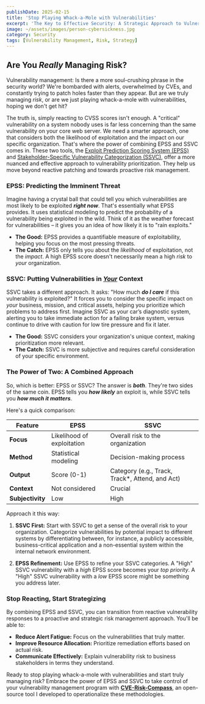 ```yaml
---
publishDate: 2025-02-15
title: 'Stop Playing Whack-a-Mole with Vulnerabilities'
excerpt: 'The Key to Effective Security: A Strategic Approach to Vulnerability Management'
image: ~/assets/images/person-cybersickness.jpg
category: Security
tags: [Vulnerability Management, Risk, Strategy]
---
```


## **Are You _Really_ Managing Risk?**

Vulnerability management: Is there a more soul-crushing phrase in the security world? We're bombarded with alerts, overwhelmed by CVEs, and constantly trying to patch holes faster than they appear. But are we truly managing _risk_, or are we just playing whack-a-mole with vulnerabilities, hoping we don't get hit?

The truth is, simply reacting to CVSS scores isn't enough. A "critical" vulnerability on a system nobody uses is far less concerning than the same vulnerability on your core web server. We need a smarter approach, one that considers both the likelihood of exploitation and the impact on our specific organization. That's where the power of combining EPSS and SSVC comes in. These two tools, the [Exploit Prediction Scoring System (EPSS)](https://www.first.org/epss/) and [Stakeholder-Specific Vulnerability Categorization (SSVC)](https://www.cisa.gov/ssvc), offer a more nuanced and effective approach to vulnerability prioritization. They help us move beyond reactive patching and towards proactive risk management.

### **EPSS: Predicting the Imminent Threat**

Imagine having a crystal ball that could tell you which vulnerabilities are most likely to be exploited **_right now_**. That's essentially what EPSS provides. It uses statistical modeling to predict the probability of a vulnerability being exploited in the wild. Think of it as the weather forecast for vulnerabilities – it gives you an idea of how likely it is to "rain exploits."

- **The Good:** EPSS provides a quantifiable measure of exploitability, helping you focus on the most pressing threats.
- **The Catch:** EPSS only tells you about the _likelihood_ of exploitation, not the _impact_. A high EPSS score doesn't necessarily mean a high _risk_ to _your_ organization.

### **SSVC: Putting Vulnerabilities in <ins>_Your_</ins> Context**

SSVC takes a different approach. It asks: "How much **_do I care_** if this vulnerability is exploited?" It forces you to consider the specific impact on _your_ business, mission, and critical assets, helping you prioritize which problems to address first. Imagine SSVC as your car’s diagnostic system, alerting you to take immediate action for a failing brake system, versus continue to drive with caution for low tire pressure and fix it later.

- **The Good:** SSVC considers your organization's unique context, making prioritization more relevant.
- **The Catch:** SSVC is more subjective and requires careful consideration of your specific environment.

### **The Power of Two: A Combined Approach**

So, which is better: EPSS or SSVC? The answer is **_both_**. They're two sides of the same coin. EPSS tells you **_how likely_** an exploit is, while SSVC tells you **_how much it matters_**.

Here's a quick comparison:

| Feature          | EPSS                       | SSVC                                             |
| ---------------- | -------------------------- | ------------------------------------------------ |
| **Focus**        | Likelihood of exploitation | Overall risk to the organization                 |
| **Method**       | Statistical modeling       | Decision-making process                          |
| **Output**       | Score (0-1)                | Category (e.g., Track, Track\*, Attend, and Act) |
| **Context**      | Not considered             | Crucial                                          |
| **Subjectivity** | Low                        | High                                             |

Approach it this way:

1. **SSVC First:** Start with SSVC to get a sense of the overall risk to your organization. Categorize vulnerabilities by potential impact to different systems by differentiating between, for instance, a publicly accessible, business-critical application and a non-essential system within the internal network environment.

2. **EPSS Refinement:** Use EPSS to refine your SSVC categories. A "High" SSVC vulnerability with a _high_ EPSS score becomes your _top priority_. A "High" SSVC vulnerability with a _low_ EPSS score might be something you address later.

### **Stop Reacting, Start Strategizing**

By combining EPSS and SSVC, you can transition from reactive vulnerability responses to a proactive and strategic risk management approach. You'll be able to:

- **Reduce Alert Fatigue:** Focus on the vulnerabilities that truly matter.
- **Improve Resource Allocation:** Prioritize remediation efforts based on actual risk.
- **Communicate Effectively:** Explain vulnerability risk to business stakeholders in terms they understand.

Ready to stop playing whack-a-mole with vulnerabilities and start truly managing risk? Embrace the power of EPSS and SSVC to take control of your vulnerability management program with [**CVE-Risk-Compass**](https://github.com/bgx4k3p/cve-risk-compass), an open-source tool I developed to operationalize these methodologies.
